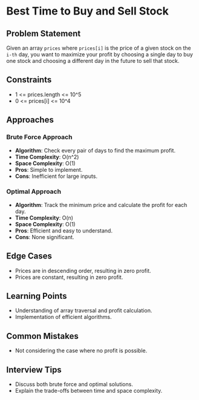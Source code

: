 # Best Time to Buy and Sell Stock

## Problem Statement
Given an array `prices` where `prices[i]` is the price of a given stock on the `i-th` day, you want to maximize your profit by choosing a single day to buy one stock and choosing a different day in the future to sell that stock.

## Constraints
- 1 <= prices.length <= 10^5
- 0 <= prices[i] <= 10^4

## Approaches

### Brute Force Approach
- **Algorithm**: Check every pair of days to find the maximum profit.
- **Time Complexity**: O(n^2)
- **Space Complexity**: O(1)
- **Pros**: Simple to implement.
- **Cons**: Inefficient for large inputs.

### Optimal Approach
- **Algorithm**: Track the minimum price and calculate the profit for each day.
- **Time Complexity**: O(n)
- **Space Complexity**: O(1)
- **Pros**: Efficient and easy to understand.
- **Cons**: None significant.

## Edge Cases
- Prices are in descending order, resulting in zero profit.
- Prices are constant, resulting in zero profit.

## Learning Points
- Understanding of array traversal and profit calculation.
- Implementation of efficient algorithms.

## Common Mistakes
- Not considering the case where no profit is possible.

## Interview Tips
- Discuss both brute force and optimal solutions.
- Explain the trade-offs between time and space complexity. 